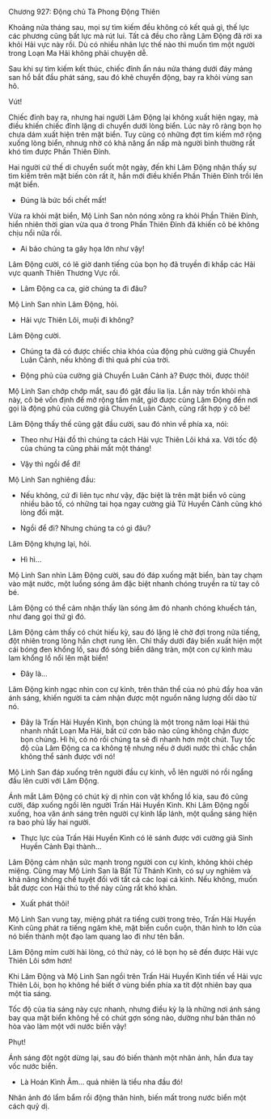 




Chương 927: Động chủ Tà Phong Động Thiên


Khoảng nửa tháng sau, mọi sự tìm kiếm đều không có kết quả gì, thế lực các phương cũng bất lực mà rút lui. Tất cả đều cho rằng Lâm Động đã rời xa khỏi Hải vực này rồi. Dù có nhiều nhân lực thế nào thì muốn tìm một người trong Loạn Ma Hải không phải chuyện dễ.

Sau khi sự tìm kiếm kết thúc, chiếc đỉnh ẩn náu nửa tháng dưới đáy mảng san hồ bắt đầu phát sáng, sau đó khẽ chuyển động, bay ra khỏi vùng san hô.

Vút!

Chiếc đỉnh bay ra, nhưng hai người Lâm Động lại không xuất hiện ngay, mà điều khiến chiếc đỉnh lặng di chuyển dưới lòng biển. Lúc này rõ ràng bọn họ chưa dám xuất hiện trên mặt biển. Tuy cũng có những đợt tìm kiếm mở rộng xuống lòng biển, nhnưg nhờ có khả năng ẩn nấp mà người bình thường rất khó tìm được Phần Thiên Đỉnh.

Hai người cứ thế di chuyển suốt một ngày, đến khi Lâm Động nhận thấy sự tìm kiếm trên mặt biến còn rất ít, hắn mới điều khiển Phần Thiên Đỉnh trồi lên mặt biển.

- Đúng là bức bối chết mất!

Vừa ra khỏi mặt biển, Mộ Linh San nôn nóng xông ra khỏi Phần Thiên Đỉnh, hiển nhiên thời gian vừa qua ở trong Phần Thiên Đỉnh đã khiến cô bé không chịu nổi nữa rồi.

- Ai bảo chúng ta gây họa lớn như vậy!

Lâm Động cười, có lẽ giờ danh tiếng của bọn họ đã truyền đi khắp các Hải vực quanh Thiên Thương Vực rồi.

- Lâm Động ca ca, giờ chúng ta đi đâu?

Mộ Linh San nhìn Lâm Động, hỏi.

- Hải vực Thiên Lôi, muội đi không?

Lâm Động cười.

- Chúng ta đã có được chiếc chìa khóa của động phủ cường giả Chuyển Luân Cảnh, nếu không đi thì quá phí của trời.

- Động phủ của cường giả Chuyển Luân Cảnh à? Được thôi, được thôi!

Mộ Linh San chớp chớp mắt, sau đó gật đầu lia lịa. Lần này trốn khỏi nhà này, cô bé vốn định để mở rộng tầm mắt, giờ được cùng Lâm Động đến nơi gọi là động phủ của cường giả Chuyển Luân Cảnh, cũng rất hợp ý cô bé!

Lâm Động thấy thế cũng gật đầu cười, sau đó nhìn về phía xa, nói:

- Theo như Hải đồ thì chúng ta cách Hải vực Thiên Lôi khá xa. Với tốc độ của chúng ta cũng phải mất một tháng!

- Vậy thì ngồi để đi!

Mộ Linh San nghiêng đầu:

- Nếu không, cứ đi liên tục như vậy, đặc biệt là trên mặt biển vô cùng nhiều bão tố, có những tai họa ngay cường giả Tử Huyền Cảnh cũng khó lòng đối mặt.

- Ngồi để đi? Nhưng chúng ta có gì đâu?

Lâm Động khựng lại, hỏi.

- Hì hì…

Mộ Linh San nhìn Lâm Động cười, sau đó đáp xuống mặt biển, bàn tay chạm vào mặt nước, một luồng sóng âm đặc biệt nhanh chóng truyền ra từ tay cô bé.

Lâm Động có thể cảm nhận thấy làn sóng âm đó nhanh chóng khuếch tán, như đang gọi thứ gì đó.

Lâm Động cảm thấy có chút hiếu kỳ, sau đó lặng lẽ chờ đợi trong nửa tiếng, đột nhiên trong lòng hắn chợt rung lên. Chỉ thấy dưới đáy biển xuất hiện một cái bóng đen khổng lồ, sau đó sóng biển dâng tràn, một con cự kình màu lam khổng lồ nổi lên mặt biển!

- Đây là…

Lâm Động kinh ngạc nhìn con cự kình, trên thân thể của nó phủ đầy hoa văn ánh sáng, khiến người ta cảm nhận được một nguồn năng lượng dồi dào từ nó.

- Đây là Trấn Hải Huyền Kình, bọn chúng là một trong năm loại Hải thú nhanh nhất Loạn Ma Hải, bất cứ cơn bão nào cũng không chặn được bọn chúng. Hì hì, có nó rồi chúng ta sẽ đi nhanh hơn một chút. Tuy tốc độ của Lâm Động ca ca không tệ nhưng nếu ở dưới nước thì chắc chắn không thể sánh được với nó!

Mộ Linh San đáp xuống trên người đầu cự kình, vỗ lên người nó rồi ngẩng đầu lên cười với Lâm Động.

Ánh mắt Lâm Động có chút kỳ dị nhìn con vật khổng lồ kia, sau đó cũng cười, đáp xuống ngồi lên người Trấn Hải Huyền Kình. Khi Lâm Động ngồi xuống, hoa văn ánh sáng trên người cự kình lấp lánh, một quầng sáng hiện ra bao phủ lấy hai người.

- Thực lực của Trấn Hải Huyền Kình có lẽ sánh được với cường giả Sinh Huyền Cảnh Đại thành…

Lâm Động cảm nhận sức mạnh trong người con cự kình, không khỏi chép miệng. Cũng may Mộ Linh San là Bất Tử Thánh Kình, có sự uy nghiêm và khả năng khống chế tuyệt đối với tất cả các loại cá kình. Nếu không, muốn bắt được con Hải thú to thế này cũng rất khó khăn.

- Xuất phát thôi!

Mộ Linh San vung tay, miệng phát ra tiếng cười trong trẻo, Trấn Hải Huyền Kinh cũng phát ra tiếng ngâm khẽ, mặt biển cuồn cuộn, thân hình to lớn của nó biến thành một đạo lam quang lao đi như tên bắn.

Lâm Động mỉm cười hài lòng, có thứ này, có lẽ bọn họ sẽ đến được Hải vực Thiên Lôi sớm hơn!

Khi Lâm Động và Mộ Linh San ngồi trên Trấn Hải Huyền Kình tiến về Hải vực Thiên Lôi, bọn họ không hề biết ở vùng biển phía xa tít đột nhiên bay qua một tia sáng.

Tốc độ của tia sáng này cực nhanh, nhưng điều kỳ lạ là những nơi ánh sáng bay qua mặt biển không hề có chút gợn sóng nào, dường như bản thân nó hòa vào làm một với nước biển vậy!

Phụt!

Ánh sáng đột ngột dừng lại, sau đó biến thành một nhân ảnh, hắn đưa tay vốc nước biển.

- Là Hoán Kình Âm… quả nhiên là tiểu nha đầu đó!

Nhân ảnh đó lẩm bẩm rồi động thân hình, biến mất trong nước biển một cách quỷ dị.





